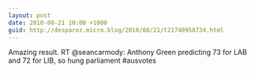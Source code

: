 ```yaml
---
layout: post
date: 2010-08-21 10:00 +1000
guid: http://desparoz.micro.blog/2010/08/21/t21740958734.html
---
```

Amazing result. RT @seancarmody: Anthony Green predicting 73 for LAB and 72 for LIB, so hung parliament #ausvotes

